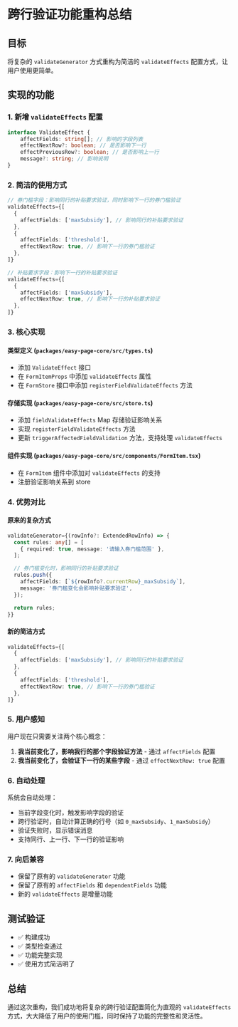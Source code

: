 # 跨行验证功能重构总结

## 目标

将复杂的 `validateGenerator` 方式重构为简洁的 `validateEffects` 配置方式，让用户使用更简单。

## 实现的功能

### 1. 新增 `validateEffects` 配置

```typescript
interface ValidateEffect {
	affectFields: string[]; // 影响的字段列表
	effectNextRow?: boolean; // 是否影响下一行
	effectPreviousRow?: boolean; // 是否影响上一行
	message?: string; // 影响说明
}
```

### 2. 简洁的使用方式

```typescript
// 券门槛字段：影响同行的补贴要求验证，同时影响下一行的券门槛验证
validateEffects={[
  {
    affectFields: ['maxSubsidy'], // 影响同行的补贴要求验证
  },
  {
    affectFields: ['threshold'],
    effectNextRow: true, // 影响下一行的券门槛验证
  },
]}

// 补贴要求字段：影响下一行的补贴要求验证
validateEffects={[
  {
    affectFields: ['maxSubsidy'],
    effectNextRow: true, // 影响下一行的补贴要求验证
  },
]}
```

### 3. 核心实现

#### 类型定义 (`packages/easy-page-core/src/types.ts`)

- 添加 `ValidateEffect` 接口
- 在 `FormItemProps` 中添加 `validateEffects` 属性
- 在 `FormStore` 接口中添加 `registerFieldValidateEffects` 方法

#### 存储实现 (`packages/easy-page-core/src/store.ts`)

- 添加 `fieldValidateEffects` Map 存储验证影响关系
- 实现 `registerFieldValidateEffects` 方法
- 更新 `triggerAffectedFieldValidation` 方法，支持处理 `validateEffects`

#### 组件实现 (`packages/easy-page-core/src/components/FormItem.tsx`)

- 在 `FormItem` 组件中添加对 `validateEffects` 的支持
- 注册验证影响关系到 store

### 4. 优势对比

#### 原来的复杂方式

```typescript
validateGenerator={(rowInfo?: ExtendedRowInfo) => {
  const rules: any[] = [
    { required: true, message: '请输入券门槛范围' },
  ];

  // 券门槛变化时，影响同行的补贴要求验证
  rules.push({
    affectFields: [`${rowInfo?.currentRow}_maxSubsidy`],
    message: '券门槛变化会影响补贴要求验证',
  });

  return rules;
}}
```

#### 新的简洁方式

```typescript
validateEffects={[
  {
    affectFields: ['maxSubsidy'], // 影响同行的补贴要求验证
  },
  {
    affectFields: ['threshold'],
    effectNextRow: true, // 影响下一行的券门槛验证
  },
]}
```

### 5. 用户感知

用户现在只需要关注两个核心概念：

1. **我当前变化了，影响我行的那个字段验证方法** - 通过 `affectFields` 配置
2. **我当前变化了，会验证下一行的某些字段** - 通过 `effectNextRow: true` 配置

### 6. 自动处理

系统会自动处理：

- 当前字段变化时，触发影响字段的验证
- 跨行验证时，自动计算正确的行号（如 `0_maxSubsidy`、`1_maxSubsidy`）
- 验证失败时，显示错误消息
- 支持同行、上一行、下一行的验证影响

### 7. 向后兼容

- 保留了原有的 `validateGenerator` 功能
- 保留了原有的 `affectFields` 和 `dependentFields` 功能
- 新的 `validateEffects` 是增量功能

## 测试验证

- ✅ 构建成功
- ✅ 类型检查通过
- ✅ 功能完整实现
- ✅ 使用方式简洁明了

## 总结

通过这次重构，我们成功地将复杂的跨行验证配置简化为直观的 `validateEffects` 方式，大大降低了用户的使用门槛，同时保持了功能的完整性和灵活性。
